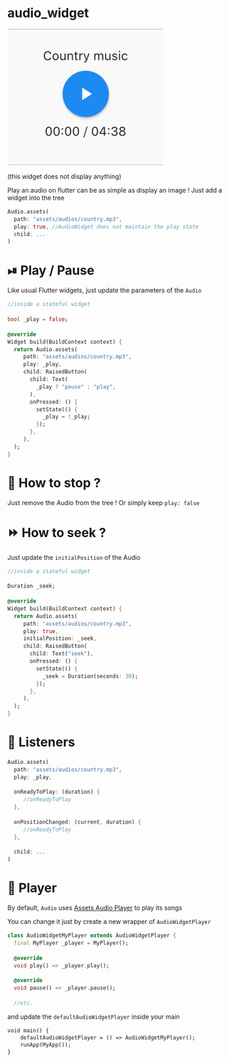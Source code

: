 # audio_widget

[![sample](./medias/sample.gif)](https://github.com/florent37/Flutter_audio_widget)

(this widget does not display anything)

Play an audio on flutter can be as simple as display an image ! Just add a widget into the tree

```dart
Audio.assets(
  path: "assets/audios/country.mp3",
  play: true, //AudioWidget does not maintain the play state
  child: ...
)
```

# ⏯ Play / Pause

Like usual Flutter widgets, just update the parameters of the `Audio`

```dart
//inside a stateful widget

bool _play = false;

@override
Widget build(BuildContext context) {
  return Audio.assets(
     path: "assets/audios/country.mp3",
     play: _play,
     child: RaisedButton(
       child: Text(
         _play ? "pause" : "play",
       ),
       onPressed: () {
         setState(() {
           _play = !_play;
         });
       },
     ),
  );
}
```

# 🛑 How to stop ?

Just remove the Audio from the tree !
Or simply keep `play: false`

# ⏩ How to seek ?

Just update the `initialPosition` of the Audio

```dart
//inside a stateful widget

Duration _seek;

@override
Widget build(BuildContext context) {
  return Audio.assets(
     path: "assets/audios/country.mp3",
     play: true,
     initialPosition: _seek,
     child: RaisedButton(
       child: Text("seek"),
       onPressed: () {
         setState(() {
           _seek = Duration(seconds: 30);
         });
       },
     ),
  );
}
```

# 🙉 Listeners

```dart
Audio.assets(
  path: "assets/audios/country.mp3",
  play: _play,

  onReadyToPlay: (duration) {
     //onReadyToPlay
  },
  
  onPositionChanged: (current, duration) {
     //onReadyToPlay
  },

  child: ...
)
```

# 💽 Player

By default, `Audio` uses [Assets Audio Player](https://pub.dev/packages/assets_audio_player) to play its songs

You can change it just by create a new wrapper of `AudioWidgetPlayer`

```dart
class AudioWidgetMyPlayer extends AudioWidgetPlayer {
  final MyPlayer _player = MyPlayer();

  @override
  void play() => _player.play();

  @override
  void pause() => _player.pause();

  //etc.
```

and update the `defaultAudioWidgetPlayer` inside your main

```
void main() {
    defaultAudioWidgetPlayer = () => AudioWidgetMyPlayer();
    runApp(MyApp());
}
```
